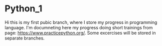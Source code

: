# Python_1
Hi this is my first pubic branch, where I store my progress in programming language.
I'm documneting here my progress doing short trainings from page:
https://www.practicepython.org/. 
Some excercises will be stored in separate branches. 
